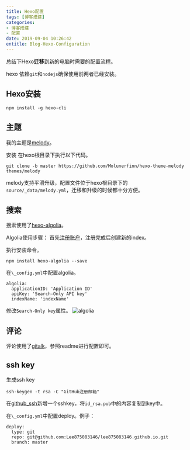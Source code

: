 ```yaml
---
title: Hexo配置
tags: [博客搭建]
categories:
- 博客搭建
- 配置
date: 2019-09-04 10:26:42
entitle: Blog-Hexo-Configuration
---
```


总结下Hexo**迁移**到新的电脑时需要的配置流程。


<!--more-->

hexo 依赖`git`和`nodejs`确保使用前两者已经安装。

## Hexo安装

```
npm install -g hexo-cli
```

## 主题

我的主题是[melody](https://molunerfinn.com/hexo-theme-melody-doc/zh-Hans/)。

安装
在hexo根目录下执行以下代码。

```
git clone -b master https://github.com/Molunerfinn/hexo-theme-melody themes/melody

```

melody支持平滑升级，配置文件位于hexo根目录下的`source/_data/melody.yml`，迁移和升级的时候都十分方便。

## 搜索

搜索使用了[hexo-algolia](https://github.com/oncletom/hexo-algolia)。

Algolia使用步骤：
首先[注册账户](https://www.algolia.com/)，注册完成后创建新的index。

执行安装命令。
```
npm install hexo-algolia --save
```

在`\_config.yml`中配置algolia。

```
algolia:
  applicationID: 'Application ID'
  apiKey: 'Search-Only API key'
  indexName: 'indexName'
```

修改`Search-Only key`属性。
![algolia](https://nopainanymore.oss-cn-hangzhou.aliyuncs.com/hexo/agolia_ACL.png?x-oss-process=style/sw-white)


## 评论

评论使用了[gitalk](https://github.com/gitalk/gitalk)，参照readme进行配置即可。


## ssh key

生成ssh key
```
ssh-keygen -t rsa -C "GitHub注册邮箱"
```

在[github_ssh](https://github.com/settings/keys)新增一个sshkey，将`id_rsa.pub`中的内容复制到key中。

在`\_config.yml`中配置deploy。例子：
```
deploy:
  type: git
  repo: git@github.com:Lee875083146/lee875083146.github.io.git
  branch: master
```
